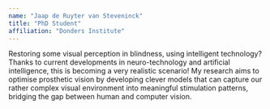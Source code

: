 ```yaml
---
name: "Jaap de Ruyter van Steveninck"
title: "PhD Student"
affiliation: "Donders Institute"
---
```


Restoring some visual perception in blindness, using intelligent technology? Thanks to current developments in neuro-technology and artificial intelligence, this is becoming a very realistic scenario! My research aims to optimise prosthetic vision by developing clever models that can capture our rather complex visual environment into meaningful stimulation patterns, bridging the gap between human and computer vision.
